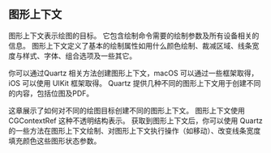 ## 图形上下文

图形上下文表示绘图的目标。
它包含绘制命令需要的绘制参数及所有设备相关的信息。
图形上下文定义了基本的绘制属性如用什么颜色绘制、裁减区域、线条宽度与样式、字体、组合选项及一些其它。

你可以通过Quartz 相关方法创建图形上下文，macOS 可以通过一些框架取得，iOS 可以使用 UIKit 框架取得。
Quartz 提供几种不同的图形上下文用于创建不同的内容，包括位图及PDF。

这章展示了如何对不同的绘图目标创建不同的图形上下文。
图形上下文使用 CGContextRef 这种不透明结构表示。
获取到图形上下文后，你可以使用 Quartz 的一些方法在图形上下文绘制、对图形上下文执行操作（如移动）、改变线条宽度填充颜色这些图形状态参数。
